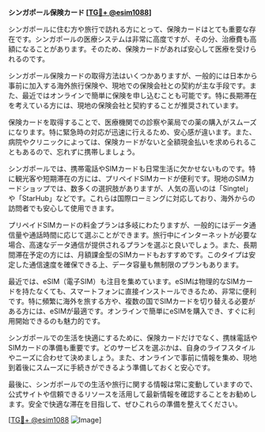 **シンガポール保険カード [[TG💪+ @esim1088](https://t.me/s/esim1088)]**

シンガポールに住む方や旅行で訪れる方にとって、保険カードはとても重要な存在です。シンガポールの医療システムは非常に高度ですが、その分、治療費も高額になることがあります。そのため、保険カードがあれば安心して医療を受けられるのです。

シンガポール保険カードの取得方法はいくつかありますが、一般的には日本から事前に加入する海外旅行保険や、現地での保険会社との契約が主な手段です。また、最近ではオンラインで簡単に保険を申し込むことも可能です。特に長期滞在を考えている方には、現地の保険会社と契約することが推奨されています。

保険カードを取得することで、医療機関での診察や薬局での薬の購入がスムーズになります。特に緊急時の対応が迅速に行えるため、安心感が違います。また、病院やクリニックによっては、保険カードがないと全額現金払いを求められることもあるので、忘れずに携帯しましょう。

シンガポールでは、携帯電話やSIMカードも日常生活に欠かせないものです。特に観光客や短期滞在の方には、プリペイドSIMカードが便利です。現地のSIMカードショップでは、数多くの選択肢がありますが、人気の高いのは「Singtel」や「StarHub」などです。これらは国際ローミングに対応しており、海外からの訪問者でも安心して使用できます。

プリペイドSIMカードの料金プランは多岐にわたりますが、一般的にはデータ通信量や通話時間に応じて選ぶことができます。旅行中にインターネットが必要な場合、高速なデータ通信が提供されるプランを選ぶと良いでしょう。また、長期間滞在予定の方には、月額課金型のSIMカードもおすすめです。このタイプは安定した通信速度を確保できる上、データ容量も無制限のプランもあります。

最近では、eSIM（電子SIM）も注目を集めています。eSIMは物理的なSIMカードを持たなくても、スマートフォンに直接インストールできるため、非常に便利です。特に頻繁に海外を旅する方や、複数の国でSIMカードを切り替える必要がある方には、eSIMが最適です。オンラインで簡単にeSIMを購入でき、すぐに利用開始できるのも魅力的です。

シンガポールでの生活を快適にするために、保険カードだけでなく、携帓電話やSIMカードの準備も重要です。どのサービスを選ぶかは、自身のライフスタイルやニーズに合わせて決めましょう。また、オンラインで事前に情報を集め、現地到着後にスムーズに手続きができるよう準備しておくと安心です。

最後に、シンガポールでの生活や旅行に関する情報は常に変動していますので、公式サイトや信頼できるリソースを活用して最新情報を確認することをお勧めします。安全で快適な滞在を目指して、ぜひこれらの準備を整えてください。

[[TG💪+ @esim1088](https://t.me/s/esim1088) ![Image](https://i.postimg.cc/Y0z9fWf4/image.png)]